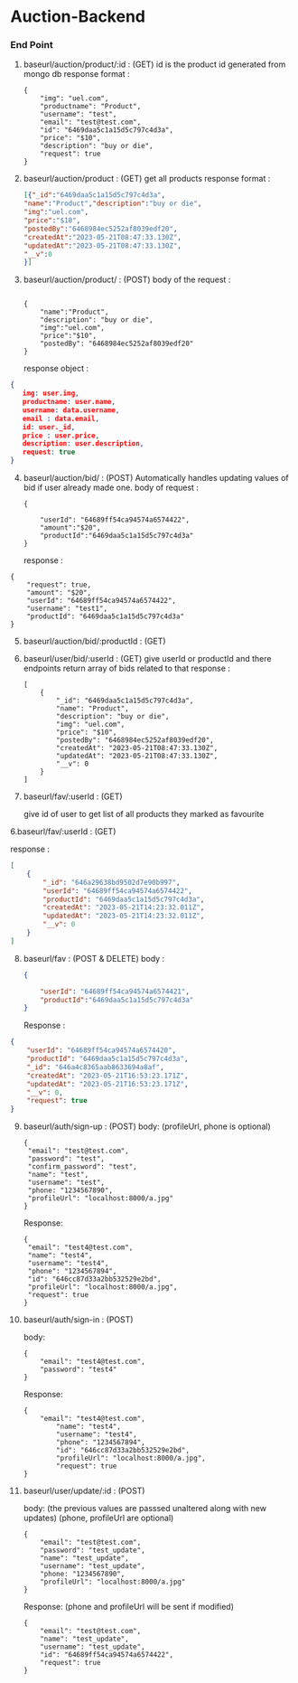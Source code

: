 # Auction-Backend

### End Point

1. baseurl/auction/product/:id : (GET)
   id is the product id generated from mongo db
   response format :

   ```
   {
       "img": "uel.com",
       "productname": "Product",
       "username": "test",
       "email": "test@test.com",
       "id": "6469daa5c1a15d5c797c4d3a",
       "price": "$10",
       "description": "buy or die",
       "request": true
   }
   ```
2. baseurl/auction/product : (GET)
   get all products
   response format :

   ```json
   [{"_id":"6469daa5c1a15d5c797c4d3a",
   "name":"Product","description":"buy or die",
   "img":"uel.com",
   "price":"$10",
   "postedBy":"6468984ec5252af8039edf20",
   "createdAt":"2023-05-21T08:47:33.130Z",
   "updatedAt":"2023-05-21T08:47:33.130Z",
   "__v":0
   }]

   ```
3. baseurl/auction/product/ : (POST)
   body of the request :

   ```

   {
       "name":"Product",
       "description": "buy or die",
       "img":"uel.com",
       "price":"$10",
       "postedBy": "6468984ec5252af8039edf20"
   }
   ```

   response object :

```json
{
   img: user.img,
   productname: user.name,
   username: data.username,
   email : data.email,
   id: user._id,
   price : user.price,
   description: user.description,
   request: true
}
```

4. baseurl/auction/bid/ : (POST)
   Automatically handles updating values of bid if user already made one.
   body of request :

   ```
   {

       "userId": "64689ff54ca94574a6574422",
       "amount":"$20",
       "productId":"6469daa5c1a15d5c797c4d3a"
   }
   ```

   response :

```
{
    "request": true,
    "amount": "$20",
    "userId": "64689ff54ca94574a6574422",
    "username": "test1",
    "productId": "6469daa5c1a15d5c797c4d3a"
}
```

5. baseurl/auction/bid/:productId : (GET)
6. baseurl/user/bid/:userId : (GET)
   give userId or  productId and there endpoints return array of bids related to that
   response :

   ```
   [
       {
           "_id": "6469daa5c1a15d5c797c4d3a",
           "name": "Product",
           "description": "buy or die",
           "img": "uel.com",
           "price": "$10",
           "postedBy": "6468984ec5252af8039edf20",
           "createdAt": "2023-05-21T08:47:33.130Z",
           "updatedAt": "2023-05-21T08:47:33.130Z",
           "__v": 0
       }
   ]
   ```
7. baseurl/fav/:userId : (GET)

   give id of user to get list of all products they marked as favourite

  6.baseurl/fav/:userId : (GET)

   response :

```json
[
    {
        "_id": "646a29638bd9502d7e90b997",
        "userId": "64689ff54ca94574a6574422",
        "productId": "6469daa5c1a15d5c797c4d3a",
        "createdAt": "2023-05-21T14:23:32.011Z",
        "updatedAt": "2023-05-21T14:23:32.011Z",
        "__v": 0
    }
]
```

8. baseurl/fav : (POST & DELETE)
   body :

   ```json
   {

       "userId": "64689ff54ca94574a6574421",
       "productId":"6469daa5c1a15d5c797c4d3a"
   }
   ```

   Response :

```json
{
    "userId": "64689ff54ca94574a6574420",
    "productId": "6469daa5c1a15d5c797c4d3a",
    "_id": "646a4c8365aab8633694a8af",
    "createdAt": "2023-05-21T16:53:23.171Z",
    "updatedAt": "2023-05-21T16:53:23.171Z",
    "__v": 0,
    "request": true
}
```

9. baseurl/auth/sign-up : (POST)
   body: (profileUrl, phone is optional)

   ```
   {
   	"email": "test@test.com",
   	"password": "test",
   	"confirm_password": "test",
   	"name": "test",
   	"username": "test",
   	"phone: "1234567890",
   	"profileUrl": "localhost:8000/a.jpg"
   }
   ```
   Response:

   ```
   {
   	"email": "test4@test.com",
   	"name": "test4",
   	"username": "test4",
   	"phone": "1234567894",
   	"id": "646cc87d33a2bb532529e2bd",
   	"profileUrl": "localhost:8000/a.jpg",
   	"request": true
   }
   ```
10. baseurl/auth/sign-in : (POST)

    body:

    ```
    {
    	"email": "test4@test.com",
    	"password": "test4"
    }
    ```
    Response:

    ```
    {
    	"email": "test4@test.com",
        	"name": "test4",
        	"username": "test4",
        	"phone": "1234567894",
        	"id": "646cc87d33a2bb532529e2bd",
        	"profileUrl": "localhost:8000/a.jpg",
        	"request": true
    }
    ```
11. baseurl/user/update/:id : (POST)

    body:
    (the previous values are passsed unaltered along with new updates)
    (phone, profileUrl are optional)

    ```
    {
    	"email": "test@test.com",
    	"password": "test_update",
    	"name": "test_update",
    	"username": "test_update",
    	"phone: "1234567890",
    	"profileUrl": "localhost:8000/a.jpg"
    }
    ```
    Response:
    (phone and profileUrl will be sent if modified)

    ```
    {
    	"email": "test@test.com",
    	"name": "test_update",
    	"username": "test_update",
    	"id": "64689ff54ca94574a6574422",
    	"request": true
    }
    ```
